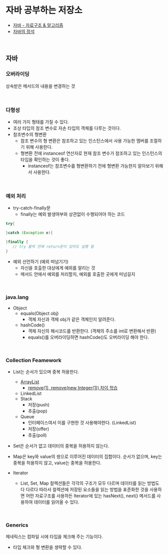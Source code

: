 # 자바 공부하는 저장소
- [자바 - 자료구조 & 알고리즘](https://fastcampus.co.kr/dev_online_codingtest)
- [자바의 정석](https://github.com/castello/javajungsuk3/tree/master/%EC%97%B0%EC%8A%B5%EB%AC%B8%EC%A0%9C%ED%92%80%EC%9D%B4)

<br>

## 자바

### 오버라이딩
상속받은 메서드의 내용을 변경하는 것

<br>

### 다형성
- 여러 가지 형태를 가질 수 있다.
- 조상 타입의 참조 변수로 자손 타입의 객체를 다루는 것이다.
- 참조변수의 형변환
  - 참조 변수의 형 변환은 참조하고 있는 인스턴스에서 사용 가능한 멤버를 조절하기 위해 사용한다.
  - 형변환 전에 instanceof 연산자로 현재 참조 변수가 참조하고 있는 인스턴스의 타입을 확인하는 것이 좋다.
    - instanceof는 참조변수를 형변환하기 전에 형변환 가능한지 알아보기 위해서 사용한다. 

<br>

### 예외 처리
- try-catch-finally문
  - finally는 예외 발생여부와 상관없이 수행되어야 하는 코드
```java 
try{

}catch (Exception e){

}finally {
   // try 블럭 안에 return문이 있어도 실행 됨
}
```
- 예외 선언하기 (예외 떠넘기기)
  -  자신을 호출한 대상에게 예외를 알리는 것
  -  메서드 안에서 예외를 처리할지, 예외를 호출한 곳에게 떠넘길지

<br>

### java.lang
- Object
  - equals(Object obj)
    - 객체 자신과 객체 obj가 같은 객체인지 알려준다. 
  - hashCode()
    - 객체 자신의 해시코드를 반환한다. (객체의 주소를 int로 변환해서 반환) 
    - equals()를 오버라이딩하면 hashCode()도 오버라이딩 해야 한다.

<br>

### Collection Feamework
- List는 순서가 있으며 중복 허용한다.
  - [ArrayList](https://wjdalswl0215.tistory.com/119?category=1020684)
    - [remove(1), remove(new Integer(1)) 차이 학습](https://wjdalswl0215.tistory.com/129?category=1021955) 
  - LinkedList 
  - Stack
    - 저장(push)
    - 추출(pop) 
  - Queue
    - 인터페이스여서 이를 구현한 것 사용해야한다. (LinkedList)
    - 저장(offer)
    - 추출(poll)
- Set은 순서가 없고 데이터의 중복을 허용하지 않는다.
- Map은 key와 value의 쌍으로 이루어진 데이터의 집합이다. 순서가 없으며, key는 중복을 허용하지 않고, value는 중복을 허용한다.

- Iterator
  - List, Set, Map 컬렉션들은 각각의 구조가 모두 다르며 데이터를 읽는 방법도 다 다르다 따라서 컬렉션에 저장된 요소들을 읽는 방법을 표준화한 것을 사용하면 어떤 자료구조를 사용하든 Iterator에 있는 hasNext(), next() 메서드를 사용하여 데이터를 읽어올 수 있다.

<br>

### Generics
제네릭스는 컴파일 시에 타입을 체크해 주는 기능이다.
- 타입 체크와 형 변환을 생략할 수 있다.
